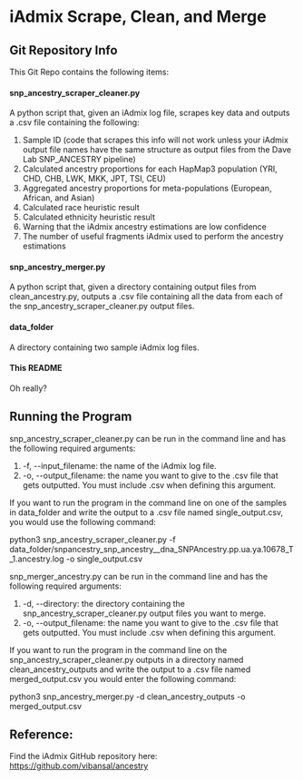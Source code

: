 # iAdmix Scrape, Clean, and Merge
## Git Repository Info
This Git Repo contains the following items: 

#### snp_ancestry_scraper_cleaner.py
A python script that, given an iAdmix log file, scrapes key data and outputs a .csv file containing the following: 
1. Sample ID (code that scrapes this info will not work unless your iAdmix output file names have the same structure as output files from the Dave Lab SNP_ANCESTRY pipeline) 
2. Calculated ancestry proportions for each HapMap3 population (YRI, CHD, CHB, LWK, MKK, JPT, TSI, CEU) 
3. Aggregated ancestry proportions for meta-populations (European, African, and Asian)
4. Calculated race heuristic result
5. Calculated ethnicity heuristic result
6. Warning that the iAdmix ancestry estimations are low confidence
7. The number of useful fragments iAdmix used to perform the ancestry estimations
#### snp_ancestry_merger.py
A python script that, given a directory containing output files from clean_ancestry.py, outputs a .csv file containing all the data from each of the snp_ancestry_scraper_cleaner.py output files. 
#### data_folder
A directory containing two sample iAdmix log files.

#### This README
Oh really? 

## Running the Program
snp_ancestry_scraper_cleaner.py can be run in the command line and has the following required arguments: 
1. -f, --input_filename: the name of the iAdmix log file.
2. -o, --output_filename: the name you want to give to the .csv file that gets outputted. You must include .csv when defining this argument.

If you want to run the program in the command line on one of the samples in data_folder and write the output to a .csv file named single_output.csv, you would use the following command:

python3 snp_ancestry_scraper_cleaner.py -f data_folder/snpancestry_snp_ancestry__dna_SNPAncestry.pp.ua.ya.10678_T_1.ancestry.log -o single_output.csv

snp_merger_ancestry.py can be run in the command line and has the following required arguments: 
1. -d, --directory: the directory containing the snp_ancestry_scraper_cleaner.py output files you want to merge.
2. -o, --output_filename: the name you want to give to the .csv file that gets outputted. You must include .csv when defining this argument.

If you want to run the program in the command line on the snp_ancestry_scraper_cleaner.py outputs in a directory named clean_ancestry_outputs and write the output to a .csv file named merged_output.csv you would enter the following command:

python3 snp_ancestry_merger.py -d clean_ancestry_outputs -o merged_output.csv
  
## Reference: 
Find the iAdmix GitHub repository here: https://github.com/vibansal/ancestry
 
